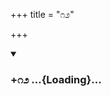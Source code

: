 +++
title = "೧೨"

+++

<div class="js_include" includetitle="true" newlevelforh1="3" unfilled url="/mahAbhAratam/kAvyam/bhAShAntaram/kn/kumAra-vyAsa-bhArata/vishvAsa-prastuti/09_shalya/12/_index.md">
<details open><summary><h3>+೧೨ ...{Loading}...</h3></summary>
</details>
</div>
